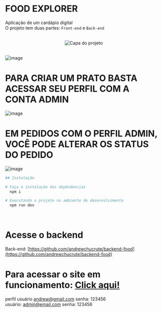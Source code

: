 
# FOOD EXPLORER
Aplicação de um cardápio digital<br>
O projeto tem duas partes: `Front-end` e `Back-end`

<div align="center">

</div>
<br>

<div align="center">
  <img alt="Capa do projeto" title="FoodExplorer" src="https://i.imgur.com/eOwPbOt.jpg">
</div>
<br>


![image](https://github.com/andrewchucrute/FoodExplorer-FRONTEND/assets/103382295/6e3ef11e-ad05-48bb-af7e-43a6d67f007a)

# PARA CRIAR UM PRATO BASTA ACESSAR SEU PERFIL COM A CONTA ADMIN
![image](https://github.com/andrewchucrute/FoodExplorer-FRONTEND/assets/103382295/eaeeb4f0-aa1b-44e9-987e-65f6e5ca19e8)

# EM PEDIDOS COM O PERFIL ADMIN, VOCÊ PODE ALTERAR OS STATUS DO PEDIDO
![image](https://github.com/andrewchucrute/FoodExplorer-FRONTEND/assets/103382295/13b642e0-7b45-43f4-9052-2b6a24f71746)






```bash
## Instalação  

# Faça a instalação das depêndencias
  npm i

# Executando o projeto no ambiente de desenvolvimento
  npm run dev
```
<br>

# Acesse o backend

Back-end: [https://github.com/andrewchucrute/backend-food](https://github.com/andrewchucrute/backend-food)<br>

# Para acessar o site em funcionamento: [Click aqui!](https://64a77b279cc7ac1ab45887c3--cheery-meringue-ed72cc.netlify.app/)


perfil usuário andrew@gmail.com 
senha: 123456
<br>
usuário: admin@email.com
senha: 123456
```


